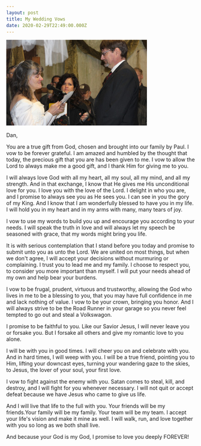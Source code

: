 ```yaml
---
layout: post
title: My Wedding Vows
date: 2020-02-29T22:49:00.000Z
---
```

![](/assets/websitevows.jpg)

Dan,

You are a true gift from God, chosen and brought into our family by Paul. I vow to be forever grateful. I am amazed and humbled by the thought that today, the precious gift that you are has been given to me. I vow to allow the Lord to always make me a good gift, and I thank Him for giving me to you.

I will always love God with all my heart, all my soul, all my mind, and all my strength. And in that exchange, I know that He gives me His unconditional love for you. I love you with the love of the Lord. I delight in who you are, and I promise to always see you as He sees you. I can see in you the gory of my King. And I know that I am wonderfully blessed to have you in my life. I will hold you in my heart and in my arms with many, many tears of joy.

I vow to use my words to build you up and encourage you according to your needs. I will speak the truth in love and will always let my speech be seasoned with grace, that my words might bring you life.

It is with serious contemplation that I stand before you today and promise to submit unto you as unto the Lord. We are united on most things, but when we don't agree, I will accept your decisions without murmuring or complaining. I trust you to lead me and my family. I choose to respect you, to consider you more important than myself. I will put your needs ahead of my own and help bear your burdens.

I vow to be frugal, prudent, virtuous and trustworthy, allowing the God who lives in me to be a blessing to you, that you may have full confidence in me and lack nothing of value. I vow to be your crown, bringing you honor. And I will always strive to be the Road Runner in your garage so you never feel tempted to go out and steal a Volkswagon. 

I promise to be faithful to you. Like our Savior Jesus, I will never leave you or forsake you.  But I forsake all others and give my romantic love to you alone.

I will be with you in good times. I will cheer you on and celebrate with you. And in hard times, I will weep with you. I will be a true friend, pointing you to Him, lifting your downcast eyes, turning your wandering gaze to the skies, to Jesus, the lover of your soul, your first love.

I vow to fight against the enemy with you. Satan comes to steal, kill, and destroy, and I will fight for you whenever necessary.  I will not quit or accept defeat because we have Jesus who came to give us life.

And I will live that life to the full with you. Your friends will be my friends.Your family will be my family. Your team will be my team. I accept your life's vision and make it mine as well. I will walk, run, and love together with you so long as we both shall live.

And because your God is my God, I promise to love you deeply FOREVER!